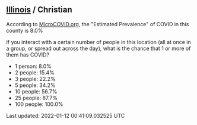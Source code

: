 
## [Illinois](/united-states/illinois) / Christian

According to [MicroCOVID.org](http://microcovid.org),
the "Estimated Prevalence" of COVID in this county is 8.0%

If you interact with a certain number of people in this location
(all at once in a group, or spread out across the day), what is the chance that
1 or more of them has COVID?

- 1 person: 8.0%
- 2 people: 15.4%
- 3 people: 22.2%
- 5 people: 34.2%
- 10 people: 56.7%
- 25 people: 87.7%
- 100 people: 100.0%

Last updated: 2022-01-12 00:41:09.032525 UTC
